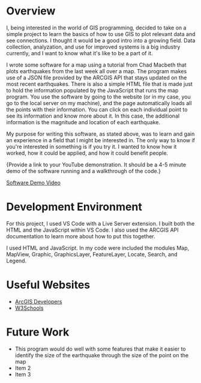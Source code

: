 # Overview

I, being interested in the world of GIS programming, decided to take on a simple project to learn the basics of how to use GIS to plot relevant data and see connections. I thought it would be a good intro into a growing field. Data collection, analyzation, and use for improved systems is a big industry currently, and I want to know what it's like to be a part of it.

I wrote some software for a map using a tutorial from Chad Macbeth that plots earthquakes from the last week all over a map. The program makes use of a JSON file provided by the ARCGIS API that stays updated on the most recent earthquakes. There is also a simple HTML file that is made just to hold the information populated by the JavaScript that runs the map program. You use the software by going to the website (or in my case, you go to the local server on my machine), and the page automatically loads all the points with their information. You can click on each individual point to see its information and know more about it. In this case, the additional information is the magnitude and location of each earthquake.

My purpose for writing this software, as stated above, was to learn and gain an experience in a field that I might be interested in. The only way to know if you're interested in something is if you try it. I wanted to know how it worked, how it could be applied, and how it could benefit people.

{Provide a link to your YouTube demonstration.  It should be a 4-5 minute demo of the software running and a walkthrough of the code.}

[Software Demo Video](http://youtube.link.goes.here)

# Development Environment

For this project, I used VS Code with a Live Server extension. I built both the HTML and the JavaScript within VS Code. I also used the ARCGIS API documentation to learn more about how to put this together.

I used HTML and JavaScript. In my code were included the modules Map, MapView, Graphic, GraphicsLayer, FeatureLayer, Locate, Search, and Legend.

# Useful Websites

* [ArcGIS Developers](https://developers.arcgis.com/documentation/mapping-apis-and-services/tutorials/)
* [W3Schools](https://www.w3schools.com/js/)

# Future Work

* This program would do well with some features that make it easier to identify the size of the earthquake through the size of the point on the map
* Item 2
* Item 3
